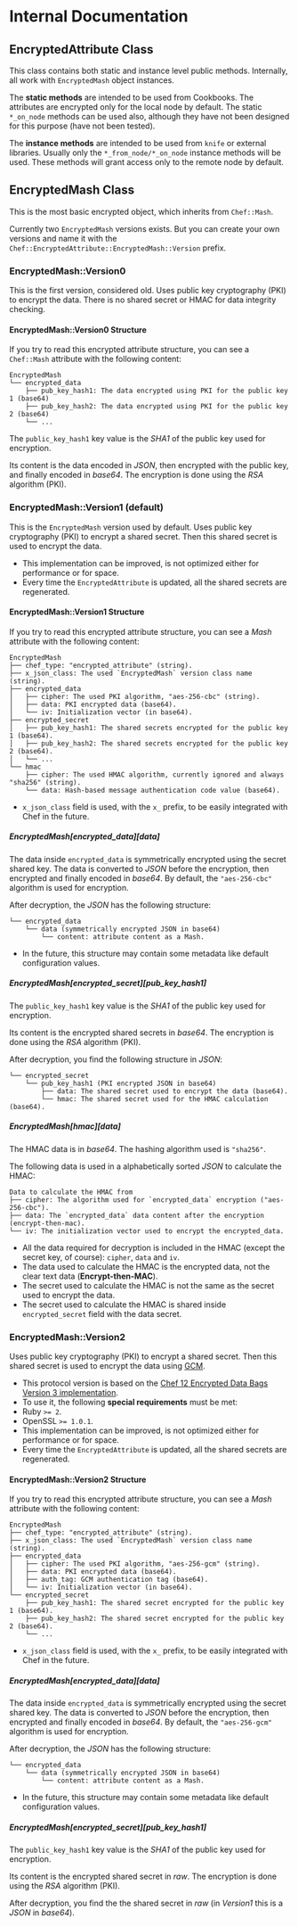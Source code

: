 # Internal Documentation

## EncryptedAttribute Class

This class contains both static and instance level public methods. Internally, all work with `EncryptedMash` object instances.

The **static methods** are intended to be used from Cookbooks. The attributes are encrypted only for the local node by default. The static `*_on_node` methods can be used also, although they have not been designed for this purpose (have not been tested).

The **instance methods** are intended to be used from `knife` or external libraries. Usually only the `*_from_node/*_on_node` instance methods will be used. These methods will grant access only to the remote node by default.

## EncryptedMash Class

This is the most basic encrypted object, which inherits from `Chef::Mash`.

Currently two `EncryptedMash` versions exists. But you can create your own versions and name it with the `Chef::EncryptedAttribute::EncryptedMash::Version` prefix.

### EncryptedMash::Version0

This is the first version, considered old. Uses public key cryptography (PKI) to encrypt the data. There is no shared secret or HMAC for data integrity checking.

#### EncryptedMash::Version0 Structure

If you try to read this encrypted attribute structure, you can see a `Chef::Mash` attribute with the following content:

```
EncryptedMash
└── encrypted_data
    ├── pub_key_hash1: The data encrypted using PKI for the public key 1 (base64)
    ├── pub_key_hash2: The data encrypted using PKI for the public key 2 (base64)
    └── ...
```

The `public_key_hash1` key value is the *SHA1* of the public key used for encryption.

Its content is the data encoded in *JSON*, then encrypted with the public key, and finally encoded in *base64*. The encryption is done using the *RSA* algorithm (PKI).

### EncryptedMash::Version1 (default)

This is the `EncryptedMash` version used by default. Uses public key cryptography (PKI) to encrypt a shared secret. Then this shared secret is used to encrypt the data.

* This implementation can be improved, is not optimized either for performance or for space.
* Every time the `EncryptedAttribute` is updated, all the shared secrets are regenerated.

#### EncryptedMash::Version1 Structure

If you try to read this encrypted attribute structure, you can see a *Mash* attribute with the following content:

```
EncryptedMash
├── chef_type: "encrypted_attribute" (string).
├── x_json_class: The used `EncryptedMash` version class name (string).
├── encrypted_data
│   ├── cipher: The used PKI algorithm, "aes-256-cbc" (string).
│   ├── data: PKI encrypted data (base64).
│   └── iv: Initialization vector (in base64).
├── encrypted_secret
│   ├── pub_key_hash1: The shared secrets encrypted for the public key 1 (base64).
│   ├── pub_key_hash2: The shared secrets encrypted for the public key 2 (base64).
│   └── ...
└── hmac
    ├── cipher: The used HMAC algorithm, currently ignored and always "sha256" (string).
    └── data: Hash-based message authentication code value (base64).
```

* `x_json_class` field is used, with the `x_` prefix, to be easily integrated with Chef in the future.

##### EncryptedMash[encrypted_data][data]

The data inside `encrypted_data` is symmetrically encrypted using the secret shared key. The data is converted to *JSON* before the encryption, then encrypted and finally encoded in *base64*. By default, the `"aes-256-cbc"` algorithm is used for encryption.

After decryption, the *JSON* has the following structure:

```
└── encrypted_data
    └── data (symmetrically encrypted JSON in base64)
        └── content: attribute content as a Mash.
```

* In the future, this structure may contain some metadata like default configuration values.

##### EncryptedMash[encrypted_secret][pub_key_hash1]

The `public_key_hash1` key value is the *SHA1* of the public key used for encryption.

Its content is the encrypted shared secrets in *base64*. The encryption is done using the *RSA* algorithm (PKI).

After decryption, you find the following structure in *JSON*:

```
└── encrypted_secret
    └── pub_key_hash1 (PKI encrypted JSON in base64)
        ├── data: The shared secret used to encrypt the data (base64).
        └── hmac: The shared secret used for the HMAC calculation (base64).
```

##### EncryptedMash[hmac][data]

The HMAC data is in *base64*. The hashing algorithm used is `"sha256"`.

The following data is used in a alphabetically sorted *JSON* to calculate the HMAC:

```
Data to calculate the HMAC from
├── cipher: The algorithm used for `encrypted_data` encryption ("aes-256-cbc").
├── data: The `encrypted_data` data content after the encryption (encrypt-then-mac).
└── iv: The initialization vector used to encrypt the encrypted_data.
```

* All the data required for decryption is included in the HMAC (except the secret key, of course): `cipher`, `data` and `iv`.
* The data used to calculate the HMAC is the encrypted data, not the clear text data (**Encrypt-then-MAC**).
* The secret used to calculate the HMAC is not the same as the secret used to encrypt the data.
* The secret used to calculate the HMAC is shared inside `encrypted_secret` field with the data secret.

### EncryptedMash::Version2

Uses public key cryptography (PKI) to encrypt a shared secret. Then this shared secret is used to encrypt the data using [GCM](http://en.wikipedia.org/wiki/Galois/Counter_Mode).

* This protocol version is based on the [Chef 12 Encrypted Data Bags Version 3 implementation](https://github.com/opscode/chef/pull/1591).
* To use it, the following **special requirements** must be met:
 * Ruby `>= 2`.
 * OpenSSL `>= 1.0.1`.
* This implementation can be improved, is not optimized either for performance or for space.
* Every time the `EncryptedAttribute` is updated, all the shared secrets are regenerated.

#### EncryptedMash::Version2 Structure

If you try to read this encrypted attribute structure, you can see a *Mash* attribute with the following content:

```
EncryptedMash
├── chef_type: "encrypted_attribute" (string).
├── x_json_class: The used `EncryptedMash` version class name (string).
├── encrypted_data
│   ├── cipher: The used PKI algorithm, "aes-256-gcm" (string).
│   ├── data: PKI encrypted data (base64).
│   ├── auth_tag: GCM authentication tag (base64).
│   └── iv: Initialization vector (in base64).
└── encrypted_secret
    ├── pub_key_hash1: The shared secret encrypted for the public key 1 (base64).
    ├── pub_key_hash2: The shared secret encrypted for the public key 2 (base64).
    └── ...
```

* `x_json_class` field is used, with the `x_` prefix, to be easily integrated with Chef in the future.

##### EncryptedMash[encrypted_data][data]

The data inside `encrypted_data` is symmetrically encrypted using the secret shared key. The data is converted to *JSON* before the encryption, then encrypted and finally encoded in *base64*. By default, the `"aes-256-gcm"` algorithm is used for encryption.

After decryption, the *JSON* has the following structure:

```
└── encrypted_data
    └── data (symmetrically encrypted JSON in base64)
        └── content: attribute content as a Mash.
```

* In the future, this structure may contain some metadata like default configuration values.

##### EncryptedMash[encrypted_secret][pub_key_hash1]

The `public_key_hash1` key value is the *SHA1* of the public key used for encryption.

Its content is the encrypted shared secret in *raw*. The encryption is done using the *RSA* algorithm (PKI).

After decryption, you find the the shared secret in *raw* (in *Version1* this is a *JSON* in *base64*).
